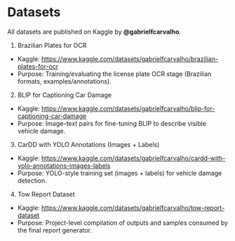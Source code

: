 # Datasets

All datasets are published on Kaggle by **@gabrielfcarvalho**.  

1) Brazilian Plates for OCR
- Kaggle: https://www.kaggle.com/datasets/gabrielfcarvalho/brazilian-plates-for-ocr
- Purpose: Training/evaluating the license plate OCR stage (Brazilian formats, examples/annotations).

2) BLIP for Captioning Car Damage
- Kaggle: https://www.kaggle.com/datasets/gabrielfcarvalho/blip-for-captioning-car-damage
- Purpose: Image–text pairs for fine-tuning BLIP to describe visible vehicle damage.

3) CarDD with YOLO Annotations (Images + Labels)
- Kaggle: https://www.kaggle.com/datasets/gabrielfcarvalho/cardd-with-yolo-annotations-images-labels
- Purpose: YOLO-style training set (images + labels) for vehicle damage detection.

4) Tow Report Dataset
- Kaggle: https://www.kaggle.com/datasets/gabrielfcarvalho/tow-report-dataset
- Purpose: Project-level compilation of outputs and samples consumed by the final report generator.
